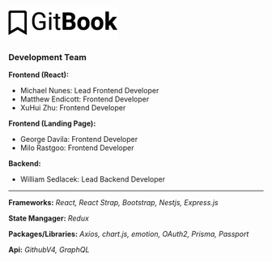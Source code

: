 ![GitBook](https://github.com/build-week-github-user-breakdown/Marketing-page/blob/master/img/logo.png?raw=true)


### Development Team
**Frontend (React):**
 - Michael Nunes: Lead Frontend Developer
 - Matthew Endicott: Frontend Developer
 - XuHui Zhu: Frontend Developer

**Frontend (Landing Page):**
 - George Davila: Frontend Developer
 - Milo Rastgoo: Frontend Developer


**Backend:**
 - William Sedlacek: Lead Backend Developer
---
**Frameworks:**
  *React, React Strap, Bootstrap, Nestjs, Express.js*
  
**State Mangager:** 
  *Redux*
  
**Packages/Libraries:** 
  *Axios, chart.js, emotion, OAuth2, Prisma, Passport*
  
**Api:** 
  *GithubV4, GraphQL*

